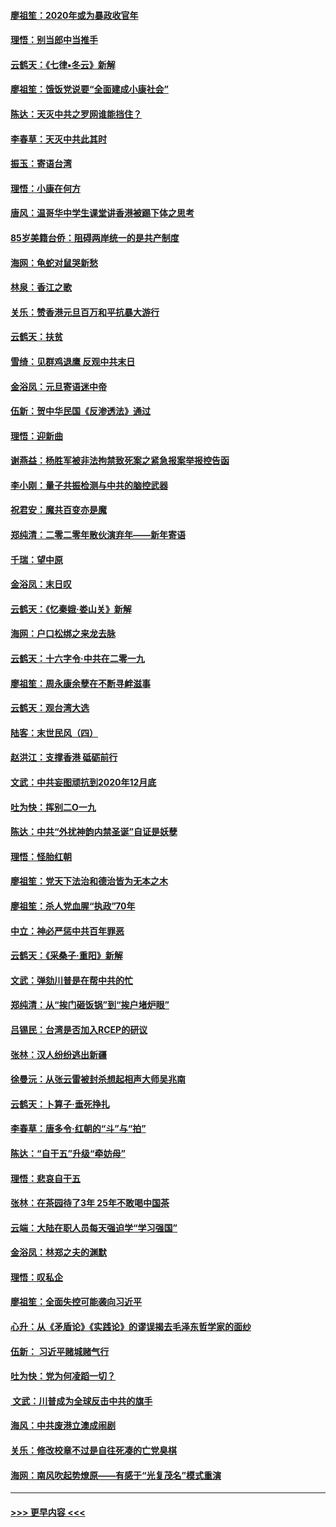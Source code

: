 #### [廖祖笙：2020年或为暴政收官年](../pages/nsc993/n11768216.md?t=01050911) 
#### [理悟：别当郎中当推手](../pages/nsc993/n11768243.md?t=01050911) 
#### [云鹤天：《七律▪冬云》新解](../pages/nsc993/n11768204.md?t=01050911) 
#### [廖祖笙：饿饭党说要“全面建成小康社会”](../pages/nsc993/n11767482.md?t=01050911) 
#### [陈达：天灭中共之罗网谁能挡住？](../pages/nsc993/n11767465.md?t=01050911) 
#### [李春草：天灭中共此其时](../pages/nsc993/n11767452.md?t=01050911) 
#### [振玉：寄语台湾](../pages/nsc993/n11767432.md?t=01050911) 
#### [理悟：小康在何方](../pages/nsc993/n11767394.md?t=01050911) 
#### [唐风：温哥华中学生课堂讲香港被踢下体之思考](../pages/nsc993/n11766848.md?t=01050911) 
#### [85岁美籍台侨：阻碍两岸统一的是共产制度](../pages/nsc993/n11765043.md?t=01050911) 
#### [海网：龟蛇对鼠哭新愁](../pages/nsc993/n11764895.md?t=01050911) 
#### [林泉：香江之歌](../pages/nsc993/n11764415.md?t=01050911) 
#### [关乐：赞香港元旦百万和平抗暴大游行](../pages/nsc993/n11764382.md?t=01050911) 
#### [云鹤天：扶贫](../pages/nsc993/n11764245.md?t=01050911) 
#### [雪绮：见群鸡退鹰  反观中共末日](../pages/nsc993/n11762112.md?t=01050911) 
#### [金浴凤：元旦寄语迷中帝](../pages/nsc993/n11761788.md?t=01050911) 
#### [伍新：贺中华民国《反渗透法》通过](../pages/nsc993/n11761994.md?t=01050911) 
#### [理悟：迎新曲](../pages/nsc993/n11761152.md?t=01050911) 
#### [谢燕益：杨胜军被非法拘禁致死案之紧急报案举报控告函](../pages/nsc993/n11756134.md?t=01050911) 
#### [李小刚：量子共振检测与中共的脑控武器](../pages/nsc993/n11754518.md?t=01050911) 
#### [祝君安：魔共百变亦是魔](../pages/nsc993/n11754469.md?t=01050911) 
#### [郑纯清：二零二零年散伙演弃年——新年寄语](../pages/nsc993/n11754195.md?t=01050911) 
#### [千瑞：望中原](../pages/nsc993/n11754159.md?t=01050911) 
#### [金浴凤：末日叹](../pages/nsc993/n11752359.md?t=01050911) 
#### [云鹤天：《忆秦娥‧娄山关》新解](../pages/nsc993/n11752348.md?t=01050911) 
#### [海网：户口松绑之来龙去脉](../pages/nsc993/n11752328.md?t=01050911) 
#### [云鹤天：十六字令‧中共在二零一九](../pages/nsc993/n11752305.md?t=01050911) 
#### [廖祖笙：周永康余孽在不断寻衅滋事](../pages/nsc993/n11751013.md?t=01050911) 
#### [云鹤天：观台湾大选](../pages/nsc993/n11751007.md?t=01050911) 
#### [陆客：末世民风（四）](../pages/nsc993/n11749203.md?t=01050911) 
#### [赵洪江：支撑香港 砥砺前行](../pages/nsc993/n11748482.md?t=01050911) 
#### [文武：中共妄图顽抗到2020年12月底](../pages/nsc993/n11748446.md?t=01050911) 
#### [吐为快：挥别二O一九](../pages/nsc993/n11748411.md?t=01050911) 
#### [陈达：中共“外扰神韵内禁圣诞”自证是妖孽](../pages/nsc993/n11748226.md?t=01050911) 
#### [理悟：怪胎红朝](../pages/nsc993/n11748206.md?t=01050911) 
#### [廖祖笙：党天下法治和德治皆为无本之木](../pages/nsc993/n11748135.md?t=01050911) 
#### [廖祖笙：杀人党血腥“执政”70年](../pages/nsc993/n11745144.md?t=01050911) 
#### [中立：神必严惩中共百年罪恶](../pages/nsc993/n11744970.md?t=01050911) 
#### [云鹤天：《采桑子‧重阳》新解](../pages/nsc993/n11744948.md?t=01050911) 
#### [文武：弹劾川普是在帮中共的忙](../pages/nsc993/n11744758.md?t=01050911) 
#### [郑纯清：从“挨门砸饭锅”到“挨户堵炉眼”](../pages/nsc993/n11744745.md?t=01050911) 
#### [吕锡民：台湾是否加入RCEP的研议](../pages/nsc993/n11744701.md?t=01050911) 
#### [张林：汉人纷纷逃出新疆](../pages/nsc993/n11743530.md?t=01050911) 
#### [徐曼沅：从张云雷被封杀想起相声大师吴兆南](../pages/nsc993/n11741816.md?t=01050911) 
#### [云鹤天：卜算子‧垂死挣扎](../pages/nsc993/n11739956.md?t=01050911) 
#### [李春草：唐多令‧红朝的“斗”与“拍”](../pages/nsc993/n11739830.md?t=01050911) 
#### [陈达：“自干五”升级“牵妨母”](../pages/nsc993/n11739724.md?t=01050911) 
#### [理悟：悲哀自干五](../pages/nsc993/n11739547.md?t=01050911) 
#### [张林：在茶园待了3年 25年不敢喝中国茶](../pages/nsc993/n11739240.md?t=01050911) 
#### [云端：大陆在职人员每天强迫学“学习强国”](../pages/nsc993/n11738735.md?t=01050911) 
#### [金浴凤：林郑之夫的渊默](../pages/nsc993/n11737735.md?t=01050911) 
#### [理悟：叹私企](../pages/nsc993/n11737715.md?t=01050911) 
#### [廖祖笙：全面失控可能袭向习近平](../pages/nsc993/n11737704.md?t=01050911) 
#### [心升：从《矛盾论》《实践论》的谬误揭去毛泽东哲学家的面纱](../pages/nsc993/n11736962.md?t=01050911) 
#### [伍新： 习近平赌城赌气行](../pages/nsc993/n11736929.md?t=01050911) 
#### [吐为快：党为何凌蹈一切？](../pages/nsc993/n11736915.md?t=01050911) 
#### [ 文武：川普成为全球反击中共的旗手](../pages/nsc993/n11736882.md?t=01050911) 
#### [海风：中共废港立澳成闹剧](../pages/nsc993/n11735857.md?t=01050911) 
#### [关乐：修改校章不过是自往死凑的亡党臭棋](../pages/nsc993/n11735097.md?t=01050911) 
#### [海网：南风吹起势燎原——有感于“光复茂名”模式重演](../pages/nsc993/n11732308.md?t=01050911) 

----
#### [ >>> 更早内容 <<< ](../indexes/nsc993-earlier.md)
